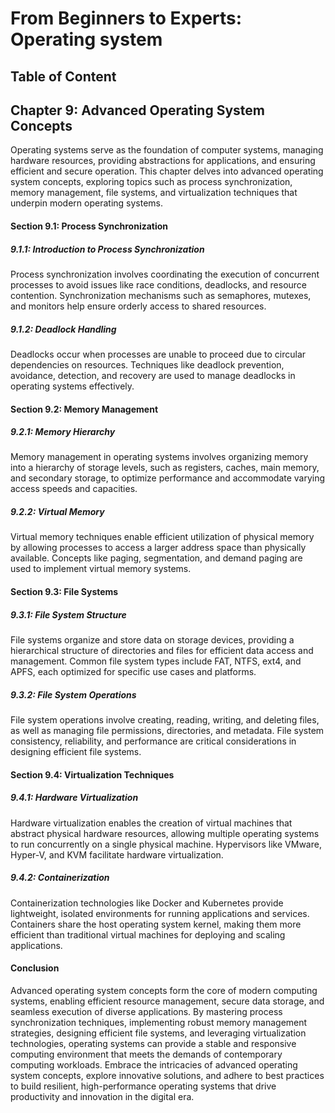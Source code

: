 # From Beginners to Experts: Operating system
## Table of Content
## Chapter 9: Advanced Operating System Concepts

Operating systems serve as the foundation of computer systems, managing hardware resources, providing abstractions for applications, and ensuring efficient and secure operation. This chapter delves into advanced operating system concepts, exploring topics such as process synchronization, memory management, file systems, and virtualization techniques that underpin modern operating systems.

#### Section 9.1: Process Synchronization

##### 9.1.1: Introduction to Process Synchronization

Process synchronization involves coordinating the execution of concurrent processes to avoid issues like race conditions, deadlocks, and resource contention. Synchronization mechanisms such as semaphores, mutexes, and monitors help ensure orderly access to shared resources.

##### 9.1.2: Deadlock Handling

Deadlocks occur when processes are unable to proceed due to circular dependencies on resources. Techniques like deadlock prevention, avoidance, detection, and recovery are used to manage deadlocks in operating systems effectively.

#### Section 9.2: Memory Management

##### 9.2.1: Memory Hierarchy

Memory management in operating systems involves organizing memory into a hierarchy of storage levels, such as registers, caches, main memory, and secondary storage, to optimize performance and accommodate varying access speeds and capacities.

##### 9.2.2: Virtual Memory

Virtual memory techniques enable efficient utilization of physical memory by allowing processes to access a larger address space than physically available. Concepts like paging, segmentation, and demand paging are used to implement virtual memory systems.

#### Section 9.3: File Systems

##### 9.3.1: File System Structure

File systems organize and store data on storage devices, providing a hierarchical structure of directories and files for efficient data access and management. Common file system types include FAT, NTFS, ext4, and APFS, each optimized for specific use cases and platforms.

##### 9.3.2: File System Operations

File system operations involve creating, reading, writing, and deleting files, as well as managing file permissions, directories, and metadata. File system consistency, reliability, and performance are critical considerations in designing efficient file systems.

#### Section 9.4: Virtualization Techniques

##### 9.4.1: Hardware Virtualization

Hardware virtualization enables the creation of virtual machines that abstract physical hardware resources, allowing multiple operating systems to run concurrently on a single physical machine. Hypervisors like VMware, Hyper-V, and KVM facilitate hardware virtualization.

##### 9.4.2: Containerization

Containerization technologies like Docker and Kubernetes provide lightweight, isolated environments for running applications and services. Containers share the host operating system kernel, making them more efficient than traditional virtual machines for deploying and scaling applications.

#### Conclusion

Advanced operating system concepts form the core of modern computing systems, enabling efficient resource management, secure data storage, and seamless execution of diverse applications. By mastering process synchronization techniques, implementing robust memory management strategies, designing efficient file systems, and leveraging virtualization technologies, operating systems can provide a stable and responsive computing environment that meets the demands of contemporary computing workloads. Embrace the intricacies of advanced operating system concepts, explore innovative solutions, and adhere to best practices to build resilient, high-performance operating systems that drive productivity and innovation in the digital era.
